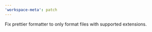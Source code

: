 ```yaml
---
'workspace-meta': patch
---
```


Fix prettier formatter to only format files with supported extensions.
